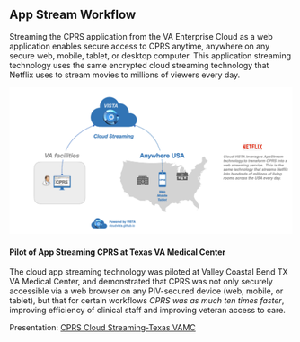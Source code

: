 ## App Stream Workflow

Streaming the CPRS application from the VA Enterprise Cloud as a web application enables secure access to CPRS anytime, anywhere on any secure web, mobile, tablet, or desktop computer. This application streaming technology uses the same encrypted cloud streaming technology that Netflix uses to stream movies to millions of viewers every day.

![](img/cloudstream-cprs.png)

#### Pilot of App Streaming CPRS at Texas VA Medical Center
The cloud app streaming technology was piloted at Valley Coastal Bend TX VA Medical Center, and demonstrated that CPRS was not only securely accessible via a web browser on any PIV-secured device (web, mobile, or tablet), but that for certain workflows *CPRS was as much ten times faster*, improving efficiency of clinical staff and improving veteran access to care.

Presentation:
[CPRS Cloud Streaming-Texas VAMC](https://github.com/cloudvista/cprs-flows/blob/main/cloudstream/img/cloud-streaming-CPRS-2020.pdf)
